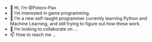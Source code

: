 - 👋 Hi, I’m @Potoro-Pao
- 👀 I’m interested in game programming.
- 🌱 I’m a new self-taught programmer currently learning Python and Machine Learning, and still trying to figure out how these work.
- 💞️ I’m looking to collaborate on ...
- 📫 How to reach me ...

<!---
Potoro-Pao/Potoro-Pao is a ✨ special ✨ repository because its `README.md` (this file) appears on your GitHub profile.
You can click the Preview link to take a look at your changes.
--->
